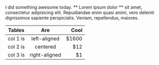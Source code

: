 I did something awesome today. ** Lorem ipsum dolor ** sit amet, consectetur 
adipisicing elit. Repudiandae enim quasi animi, vero deleniti dignissimos 
sapiente perspiciatis. Veniam, repellendus, maiores.

| Tables   |      Are      |  Cool |
|----------|:-------------:|------:|
| col 1 is |  left-aligned | $1600 |
| col 2 is |    centered   |   $12 |
| col 3 is | right-aligned |    $1 |